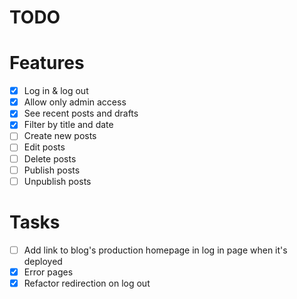 # TODO

# Features

- [x] Log in & log out
- [x] Allow only admin access
- [x] See recent posts and drafts
- [x] Filter by title and date
- [ ] Create new posts
- [ ] Edit posts
- [ ] Delete posts
- [ ] Publish posts
- [ ] Unpublish posts

# Tasks

- [ ] Add link to blog's production homepage in log in page when it's deployed
- [x] Error pages
- [x] Refactor redirection on log out
